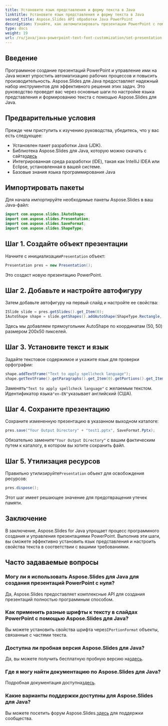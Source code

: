 ```yaml
---
title: Установите язык представления и форму текста в Java
linktitle: Установите язык представления и форму текста в Java
second_title: Aspose.Slides API обработки Java PowerPoint
description: Узнайте, как автоматизировать презентации PowerPoint с помощью Aspose.Slides для Java. С легкостью создавайте, изменяйте и улучшайте слайды программно.
type: docs
weight: 19
url: /ru/java/java-powerpoint-text-font-customization/set-presentation-language-shape-text-java/
---
```

## Введение
Программное создание презентаций PowerPoint и управление ими на Java может упростить автоматизацию рабочих процессов и повысить производительность. Aspose.Slides для Java предоставляет надежный набор инструментов для эффективного решения этих задач. Это руководство проведет вас через основные шаги по настройке языка представления и формированию текста с помощью Aspose.Slides для Java.
## Предварительные условия
Прежде чем приступить к изучению руководства, убедитесь, что у вас есть следующее:
- Установлен пакет разработки Java (JDK).
-  Библиотека Aspose.Slides для Java, которую можно скачать с сайта[здесь](https://releases.aspose.com/slides/java/)
- Интегрированная среда разработки (IDE), такая как IntelliJ IDEA или Eclipse, установленная в вашей системе.
- Базовые знания языка программирования Java
## Импортировать пакеты
Для начала импортируйте необходимые пакеты Aspose.Slides в ваш Java-файл:
```java
import com.aspose.slides.IAutoShape;
import com.aspose.slides.Presentation;
import com.aspose.slides.SaveFormat;
import com.aspose.slides.ShapeType;
```
## Шаг 1. Создайте объект презентации
 Начните с инициализации`Presentation` объект:
```java
Presentation pres = new Presentation();
```
Это создаст новую презентацию PowerPoint.
## Шаг 2. Добавьте и настройте автофигуру
Затем добавьте автофигуру на первый слайд и настройте ее свойства:
```java
ISlide slide = pres.getSlides().get_Item(0);
IAutoShape shape = slide.getShapes().addAutoShape(ShapeType.Rectangle, 50, 50, 200, 50);
```
Здесь мы добавляем прямоугольник AutoShape по координатам (50, 50) размером 200x50 пикселей.
## Шаг 3. Установите текст и язык
Задайте текстовое содержимое и укажите язык для проверки орфографии:
```java
shape.addTextFrame("Text to apply spellcheck language");
shape.getTextFrame().getParagraphs().get_Item(0).getPortions().get_Item(0).getPortionFormat().setLanguageId("en-EN");
```
 Заменять`"Text to apply spellcheck language"` с желаемым текстом. Идентификатор языка`"en-EN"`указывает английский (США).
## Шаг 4. Сохраните презентацию
Сохраните измененную презентацию в указанном выходном каталоге:
```java
pres.save("Your Output Directory" + "test1.pptx", SaveFormat.Pptx);
```
 Обязательно замените`"Your Output Directory"` с вашим фактическим путем к каталогу, в котором вы хотите сохранить файл.
## Шаг 5. Утилизация ресурсов
 Правильно утилизируйте`Presentation` объект для освобождения ресурсов:
```java
pres.dispose();
```
Этот шаг имеет решающее значение для предотвращения утечек памяти.

## Заключение
В заключение, Aspose.Slides for Java упрощает процесс программного создания и управления презентациями PowerPoint. Выполнив эти шаги, вы сможете эффективно установить язык представления и настроить свойства текста в соответствии с вашими требованиями.
## Часто задаваемые вопросы
### Могу ли я использовать Aspose.Slides для Java для создания презентаций PowerPoint с нуля?
Да, Aspose.Slides предоставляет комплексные API для создания презентаций полностью программным способом.
### Как применить разные шрифты к тексту в слайдах PowerPoint с помощью Aspose.Slides для Java?
 Вы можете установить свойства шрифта через`IPortionFormat` объекты, связанные с частями текста.
### Доступна ли пробная версия Aspose.Slides для Java?
 Да, вы можете получить бесплатную пробную версию на[здесь](https://releases.aspose.com/).
### Где я могу найти документацию по Aspose.Slides для Java?
 Подробная документация доступна[здесь](https://reference.aspose.com/slides/java/).
### Какие варианты поддержки доступны для Aspose.Slides для Java?
 Вы можете посетить форум Aspose.Slides.[здесь](https://forum.aspose.com/c/slides/11) для поддержки сообщества.